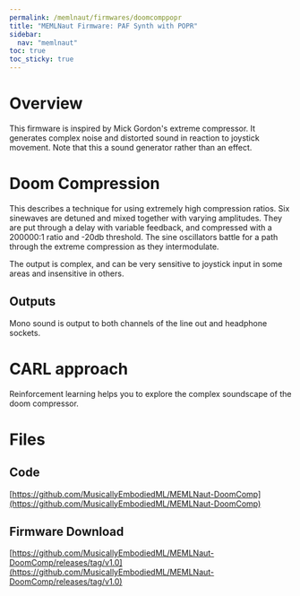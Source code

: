 ```yaml
---
permalink: /memlnaut/firmwares/doomcomppopr
title: "MEMLNaut Firmware: PAF Synth with POPR"
sidebar:
  nav: "memlnaut"
toc: true
toc_sticky: true  
---
```


# Overview

This firmware is inspired by Mick Gordon's extreme compressor.  It generates complex noise and distorted sound in reaction to joystick movement.  Note that this a sound generator rather than an effect.

# Doom Compression

This describes a technique for using extremely high compression ratios.  Six sinewaves are detuned and mixed together with varying amplitudes.  They are put through a delay with variable feedback, and compressed with a 200000:1 ratio and -20db threshold.  The sine oscillators battle for a path through the extreme compression as they intermodulate.

The output is complex, and can be very sensitive to joystick input in some areas and insensitive in others.


## Outputs

Mono sound is output to both channels of the line out and headphone sockets.


# CARL approach

Reinforcement learning helps you to explore the complex soundscape of the doom compressor.

# Files

## Code

[https://github.com/MusicallyEmbodiedML/MEMLNaut-DoomComp](https://github.com/MusicallyEmbodiedML/MEMLNaut-DoomComp)

## Firmware Download

[https://github.com/MusicallyEmbodiedML/MEMLNaut-DoomComp/releases/tag/v1.0](https://github.com/MusicallyEmbodiedML/MEMLNaut-DoomComp/releases/tag/v1.0)




